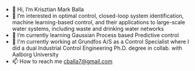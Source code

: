 - 👋 Hi, I’m Krisztian Mark Balla
- 👀 I’m interested in optimal control, closed-loop system identification, machine learning-based control, 
      and their applications to large-scale water systems, including waste and drinking water networks
- 🌱 I’m currently learning Gaussian Process based Predictive control
- :office: I'm currently working at Grundfos A/S as a Control Specialist where I did a dual Industrial Control Engineering Ph.D. degree in collab. with Aalborg University
- 📫 How to reach me cballa7@gmail.com

<!---
csocsidior/csocsidior is a ✨ special ✨ repository because its `README.md` (this file) appears on your GitHub profile.
You can click the Preview link to take a look at your changes.
--->
